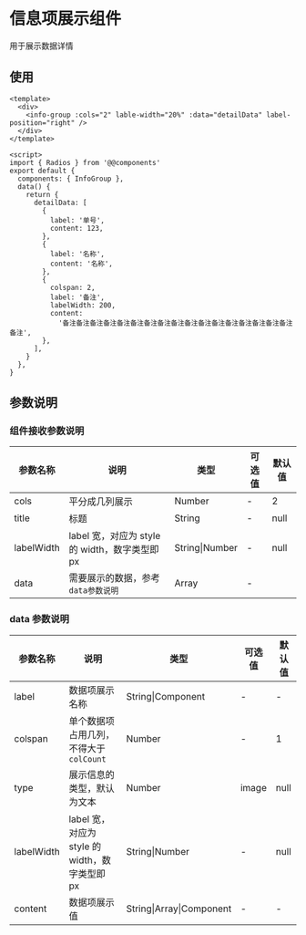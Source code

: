 # 信息项展示组件

用于展示数据详情

## 使用

```vue
<template>
  <div>
    <info-group :cols="2" lable-width="20%" :data="detailData" label-position="right" />
  </div>
</template>

<script>
import { Radios } from '@@components'
export default {
  components: { InfoGroup },
  data() {
    return {
      detailData: [
        {
          label: '单号',
          content: 123,
        },
        {
          label: '名称',
          content: '名称',
        },
        {
          colspan: 2,
          label: '备注',
          labelWidth: 200,
          content:
            '备注备注备注备注备注备注备注备注备注备注备注备注备注备注备注备注备注备注',
        },
      ],
    }
  },
}
```

## 参数说明

### 组件接收参数说明

| 参数名称   | 说明                                           | 类型           | 可选值 | 默认值 |
| ---------- | ---------------------------------------------- | -------------- | ------ | ------ |
| cols       | 平分成几列展示                                 | Number         | -      | 2      |
| title      | 标题                                           | String         | -      | null   |
| labelWidth | label 宽，对应为 style 的 width，数字类型即 px | String\|Number | -      | null   |
| data       | 需要展示的数据，参考`data参数说明`             | Array          | -      |        |

### data 参数说明

| 参数名称   | 说明                                           | 类型                     | 可选值 | 默认值 |
| ---------- | ---------------------------------------------- | ------------------------ | ------ | ------ |
| label      | 数据项展示名称                                 | String\|Component        | -      | -      |
| colspan    | 单个数据项占用几列，不得大于`colCount`         | Number                   | -      | 1      |
| type       | 展示信息的类型，默认为文本                     | Number                   | image  | null   |
| labelWidth | label 宽，对应为 style 的 width，数字类型即 px | String\|Number           | -      | null   |
| content    | 数据项展示值                                   | String\|Array\|Component | -      | -      |
